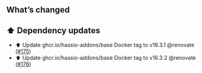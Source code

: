 ## What’s changed

## ⬆️ Dependency updates

- ⬆️ Update ghcr.io/hassio-addons/base Docker tag to v16.3.1 @renovate ([#175](https://github.com/hassio-addons/addon-chrony/pull/175))
- ⬆️ Update ghcr.io/hassio-addons/base Docker tag to v16.3.2 @renovate ([#176](https://github.com/hassio-addons/addon-chrony/pull/176))
